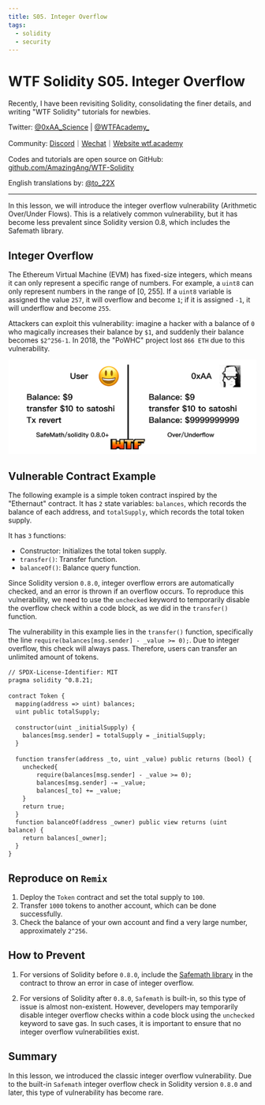 ```yaml
---
title: S05. Integer Overflow
tags:
  - solidity
  - security
---
```


# WTF Solidity S05. Integer Overflow

Recently, I have been revisiting Solidity, consolidating the finer details, and writing "WTF Solidity" tutorials for newbies. 

Twitter: [@0xAA_Science](https://twitter.com/0xAA_Science) | [@WTFAcademy_](https://twitter.com/WTFAcademy_)

Community: [Discord](https://discord.gg/5akcruXrsk)｜[Wechat](https://docs.google.com/forms/d/e/1FAIpQLSe4KGT8Sh6sJ7hedQRuIYirOoZK_85miz3dw7vA1-YjodgJ-A/viewform?usp=sf_link)｜[Website wtf.academy](https://wtf.academy)

Codes and tutorials are open source on GitHub: [github.com/AmazingAng/WTF-Solidity](https://github.com/AmazingAng/WTF-Solidity)

English translations by: [@to_22X](https://twitter.com/to_22X)

-----

In this lesson, we will introduce the integer overflow vulnerability (Arithmetic Over/Under Flows). This is a relatively common vulnerability, but it has become less prevalent since Solidity version 0.8, which includes the Safemath library.

## Integer Overflow

The Ethereum Virtual Machine (EVM) has fixed-size integers, which means it can only represent a specific range of numbers. For example, a `uint8` can only represent numbers in the range of [0, 255]. If a `uint8` variable is assigned the value `257`, it will overflow and become `1`; if it is assigned `-1`, it will underflow and become `255`.

Attackers can exploit this vulnerability: imagine a hacker with a balance of `0` who magically increases their balance by `$1`, and suddenly their balance becomes `$2^256-1`. In 2018, the "PoWHC" project lost `866 ETH` due to this vulnerability.

![](./img/S05-1.png)

## Vulnerable Contract Example

The following example is a simple token contract inspired by the "Ethernaut" contract. It has `2` state variables: `balances`, which records the balance of each address, and `totalSupply`, which records the total token supply.

It has `3` functions:

- Constructor: Initializes the total token supply.
- `transfer()`: Transfer function.
- `balanceOf()`: Balance query function.

Since Solidity version `0.8.0`, integer overflow errors are automatically checked, and an error is thrown if an overflow occurs. To reproduce this vulnerability, we need to use the `unchecked` keyword to temporarily disable the overflow check within a code block, as we did in the `transfer()` function.

The vulnerability in this example lies in the `transfer()` function, specifically the line `require(balances[msg.sender] - _value >= 0);`. Due to integer overflow, this check will always pass. Therefore, users can transfer an unlimited amount of tokens.

```solidity
// SPDX-License-Identifier: MIT
pragma solidity ^0.8.21;

contract Token {
  mapping(address => uint) balances;
  uint public totalSupply;

  constructor(uint _initialSupply) {
    balances[msg.sender] = totalSupply = _initialSupply;
  }
  
  function transfer(address _to, uint _value) public returns (bool) {
    unchecked{
        require(balances[msg.sender] - _value >= 0);
        balances[msg.sender] -= _value;
        balances[_to] += _value;
    }
    return true;
  }
  function balanceOf(address _owner) public view returns (uint balance) {
    return balances[_owner];
  }
}
```

## Reproduce on `Remix`

1. Deploy the `Token` contract and set the total supply to `100`.
2. Transfer `1000` tokens to another account, which can be done successfully.
3. Check the balance of your own account and find a very large number, approximately `2^256`.

## How to Prevent

1. For versions of Solidity before `0.8.0`, include the [Safemath library](https://github.com/OpenZeppelin/openzeppelin-contracts/blob/master/contracts/utils/math/SafeMath.sol) in the contract to throw an error in case of integer overflow.

2. For versions of Solidity after `0.8.0`, `Safemath` is built-in, so this type of issue is almost non-existent. However, developers may temporarily disable integer overflow checks within a code block using the `unchecked` keyword to save gas. In such cases, it is important to ensure that no integer overflow vulnerabilities exist.

## Summary

In this lesson, we introduced the classic integer overflow vulnerability. Due to the built-in `Safemath` integer overflow check in Solidity version `0.8.0` and later, this type of vulnerability has become rare.

